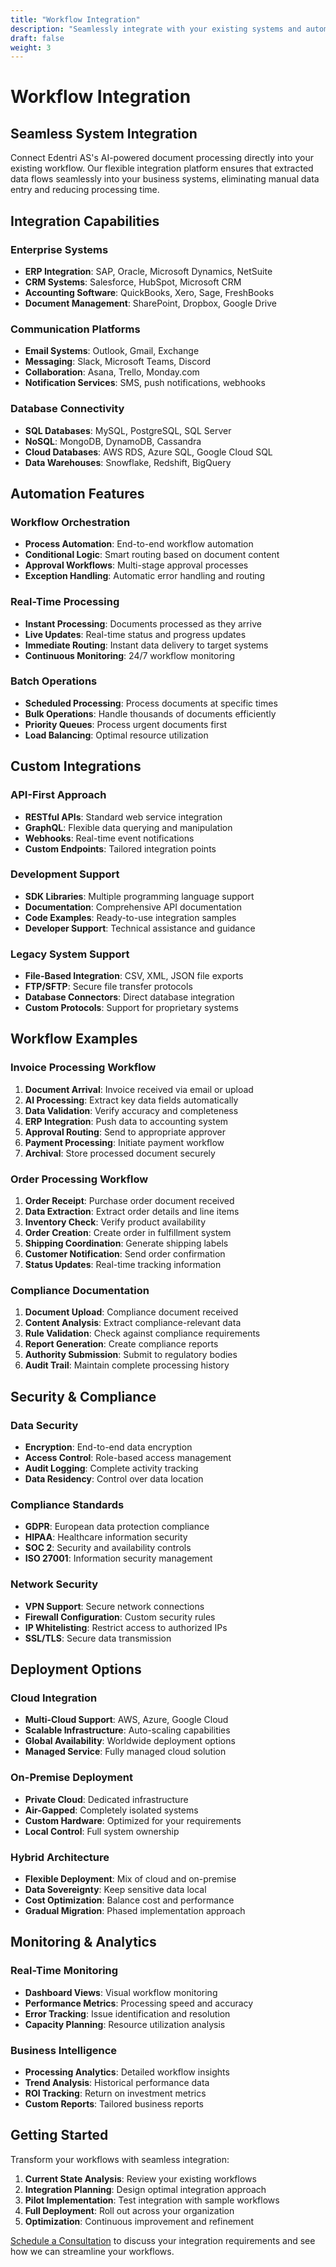 ```yaml
---
title: "Workflow Integration"
description: "Seamlessly integrate with your existing systems and automate your entire workflow"
draft: false
weight: 3
---
```


# Workflow Integration

## Seamless System Integration

Connect Edentri AS's AI-powered document processing directly into your existing workflow. Our flexible integration platform ensures that extracted data flows seamlessly into your business systems, eliminating manual data entry and reducing processing time.

## Integration Capabilities

### Enterprise Systems
- **ERP Integration**: SAP, Oracle, Microsoft Dynamics, NetSuite
- **CRM Systems**: Salesforce, HubSpot, Microsoft CRM
- **Accounting Software**: QuickBooks, Xero, Sage, FreshBooks
- **Document Management**: SharePoint, Dropbox, Google Drive

### Communication Platforms
- **Email Systems**: Outlook, Gmail, Exchange
- **Messaging**: Slack, Microsoft Teams, Discord
- **Collaboration**: Asana, Trello, Monday.com
- **Notification Services**: SMS, push notifications, webhooks

### Database Connectivity
- **SQL Databases**: MySQL, PostgreSQL, SQL Server
- **NoSQL**: MongoDB, DynamoDB, Cassandra
- **Cloud Databases**: AWS RDS, Azure SQL, Google Cloud SQL
- **Data Warehouses**: Snowflake, Redshift, BigQuery

## Automation Features

### Workflow Orchestration
- **Process Automation**: End-to-end workflow automation
- **Conditional Logic**: Smart routing based on document content
- **Approval Workflows**: Multi-stage approval processes
- **Exception Handling**: Automatic error handling and routing

### Real-Time Processing
- **Instant Processing**: Documents processed as they arrive
- **Live Updates**: Real-time status and progress updates
- **Immediate Routing**: Instant data delivery to target systems
- **Continuous Monitoring**: 24/7 workflow monitoring

### Batch Operations
- **Scheduled Processing**: Process documents at specific times
- **Bulk Operations**: Handle thousands of documents efficiently
- **Priority Queues**: Process urgent documents first
- **Load Balancing**: Optimal resource utilization

## Custom Integrations

### API-First Approach
- **RESTful APIs**: Standard web service integration
- **GraphQL**: Flexible data querying and manipulation
- **Webhooks**: Real-time event notifications
- **Custom Endpoints**: Tailored integration points

### Development Support
- **SDK Libraries**: Multiple programming language support
- **Documentation**: Comprehensive API documentation
- **Code Examples**: Ready-to-use integration samples
- **Developer Support**: Technical assistance and guidance

### Legacy System Support
- **File-Based Integration**: CSV, XML, JSON file exports
- **FTP/SFTP**: Secure file transfer protocols
- **Database Connectors**: Direct database integration
- **Custom Protocols**: Support for proprietary systems

## Workflow Examples

### Invoice Processing Workflow
1. **Document Arrival**: Invoice received via email or upload
2. **AI Processing**: Extract key data fields automatically
3. **Data Validation**: Verify accuracy and completeness
4. **ERP Integration**: Push data to accounting system
5. **Approval Routing**: Send to appropriate approver
6. **Payment Processing**: Initiate payment workflow
7. **Archival**: Store processed document securely

### Order Processing Workflow
1. **Order Receipt**: Purchase order document received
2. **Data Extraction**: Extract order details and line items
3. **Inventory Check**: Verify product availability
4. **Order Creation**: Create order in fulfillment system
5. **Shipping Coordination**: Generate shipping labels
6. **Customer Notification**: Send order confirmation
7. **Status Updates**: Real-time tracking information

### Compliance Documentation
1. **Document Upload**: Compliance document received
2. **Content Analysis**: Extract compliance-relevant data
3. **Rule Validation**: Check against compliance requirements
4. **Report Generation**: Create compliance reports
5. **Authority Submission**: Submit to regulatory bodies
6. **Audit Trail**: Maintain complete processing history

## Security & Compliance

### Data Security
- **Encryption**: End-to-end data encryption
- **Access Control**: Role-based access management
- **Audit Logging**: Complete activity tracking
- **Data Residency**: Control over data location

### Compliance Standards
- **GDPR**: European data protection compliance
- **HIPAA**: Healthcare information security
- **SOC 2**: Security and availability controls
- **ISO 27001**: Information security management

### Network Security
- **VPN Support**: Secure network connections
- **Firewall Configuration**: Custom security rules
- **IP Whitelisting**: Restrict access to authorized IPs
- **SSL/TLS**: Secure data transmission

## Deployment Options

### Cloud Integration
- **Multi-Cloud Support**: AWS, Azure, Google Cloud
- **Scalable Infrastructure**: Auto-scaling capabilities
- **Global Availability**: Worldwide deployment options
- **Managed Service**: Fully managed cloud solution

### On-Premise Deployment
- **Private Cloud**: Dedicated infrastructure
- **Air-Gapped**: Completely isolated systems
- **Custom Hardware**: Optimized for your requirements
- **Local Control**: Full system ownership

### Hybrid Architecture
- **Flexible Deployment**: Mix of cloud and on-premise
- **Data Sovereignty**: Keep sensitive data local
- **Cost Optimization**: Balance cost and performance
- **Gradual Migration**: Phased implementation approach

## Monitoring & Analytics

### Real-Time Monitoring
- **Dashboard Views**: Visual workflow monitoring
- **Performance Metrics**: Processing speed and accuracy
- **Error Tracking**: Issue identification and resolution
- **Capacity Planning**: Resource utilization analysis

### Business Intelligence
- **Processing Analytics**: Detailed workflow insights
- **Trend Analysis**: Historical performance data
- **ROI Tracking**: Return on investment metrics
- **Custom Reports**: Tailored business reports

## Getting Started

Transform your workflows with seamless integration:

1. **Current State Analysis**: Review your existing workflows
2. **Integration Planning**: Design optimal integration approach
3. **Pilot Implementation**: Test integration with sample workflows
4. **Full Deployment**: Roll out across your organization
5. **Optimization**: Continuous improvement and refinement

[Schedule a Consultation](/contact) to discuss your integration requirements and see how we can streamline your workflows.